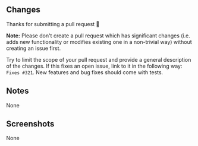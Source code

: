 ## Changes

Thanks for submitting a pull request 🙌

**Note:** Please don't create a pull request which has significant changes (i.e. adds new functionality or modifies existing one in a non-trivial way) without creating an issue first.

Try to limit the scope of your pull request and provide a general description of the changes. If this fixes an open issue, link to it in the following way: `Fixes #321`. New features and bug fixes should come with tests.

## Notes

None

## Screenshots

None
